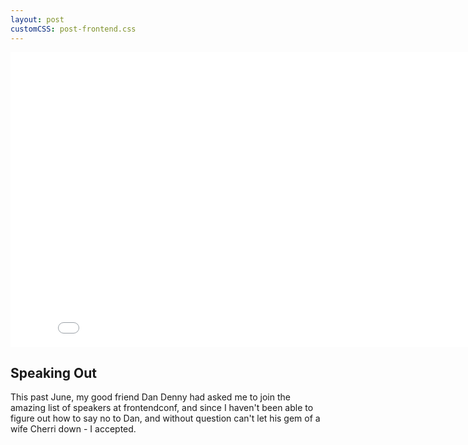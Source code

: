 ```yaml
---
layout: post
customCSS: post-frontend.css
---
```


<div class="article-header">
	<iframe src="//player.vimeo.com/video/78038499?title=0&amp;byline=0&amp;portrait=0" width="840" height="472" frameborder="0" webkitallowfullscreen mozallowfullscreen allowfullscreen></iframe>
</div>

<script async class="speakerdeck-embed" data-id="845fbc30bcd301306d0f224190033e99" data-ratio="1.77777777777778" src="//speakerdeck.com/assets/embed.js"></script>

<article>
	<h1>Speaking Out</h1>
	<p>This past June, my good friend Dan Denny had asked me to join the amazing list of speakers at frontendconf, and since I haven't been able to figure out how to say no to Dan, and without question can't let his gem of a wife Cherri down - I accepted.</p>


</article>